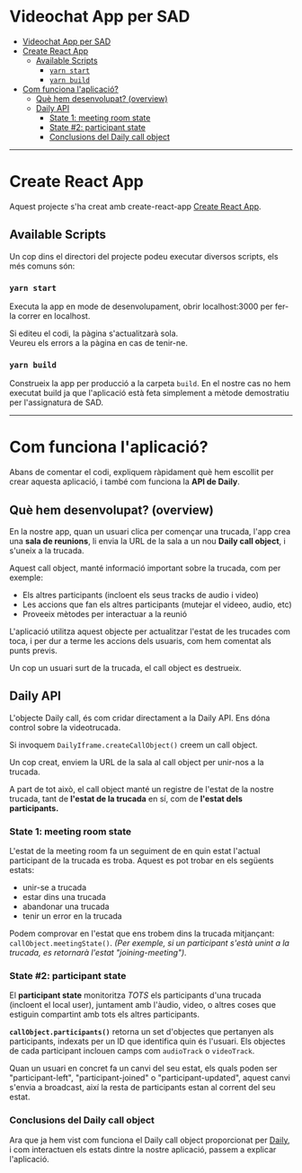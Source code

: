 # Videochat App per SAD

- [Videochat App per SAD](#videochat-app-per-sad)
- [Create React App](#create-react-app)
  - [Available Scripts](#available-scripts)
    - [`yarn start`](#yarn-start)
    - [`yarn build`](#yarn-build)
- [Com funciona l'aplicació?](#com-funciona-laplicació)
  - [Què hem desenvolupat? (overview)](#què-hem-desenvolupat-overview)
  - [Daily API](#daily-api)
    - [State 1: meeting room state](#state-1-meeting-room-state)
    - [State #2: participant state](#state-2-participant-state)
    - [Conclusions del Daily call object](#conclusions-del-daily-call-object)

---

# Create React App

Aquest projecte s'ha creat amb create-react-app [Create React App](https://github.com/facebook/create-react-app).

## Available Scripts

Un cop dins el directori del projecte podeu executar diversos scripts, els més comuns són:

### `yarn start`

Executa la app en mode de desenvolupament, obrir localhost:3000 per fer-la correr en localhost.

Si editeu el codi, la pàgina s'actualitzarà sola.\
Veureu els errors a la pàgina en cas de tenir-ne.



### `yarn build`

Construeix la app per producció a la carpeta `build`.
En el nostre cas no hem executat build ja que l'aplicació està feta simplement a mètode demostratiu per l'assignatura de SAD.

---

# Com funciona l'aplicació?

Abans de comentar el codi, expliquem ràpidament què hem escollit per crear aquesta aplicació, i també com funciona la **API de Daily**.

## Què hem desenvolupat? (overview)

En la nostre app, quan un usuari clica per començar una trucada, l'app crea una **sala de reunions**, li envia la URL de la sala a un nou **Daily call object**, i s'uneix a la trucada.

Aquest call object, manté informació important sobre la trucada, com per exemple:
- Els altres participants (incloent els seus tracks de audio i video)
- Les accions que fan els altres participants (mutejar el videeo, audio, etc)
- Proveeix mètodes per interactuar a la reunió

L'aplicació utilitza aquest objecte per actualitzar l'estat de les trucades com toca, i per dur a terme les accions dels usuaris, com hem comentat als punts previs.

Un cop un usuari surt de la trucada, el call object es destrueix.

## Daily API

L'objecte Daily call, és com cridar directament a la Daily API. Ens dóna control sobre la videotrucada.

Si invoquem `DailyIframe.createCallObject()` creem un call object.

Un cop creat, enviem la URL de la sala al call object per unir-nos a la trucada.

A part de tot això, el call object manté un registre de l'estat de la nostre trucada, tant de **l'estat de la trucada** en sí, com de **l'estat dels participants.**

### State 1: meeting room state

L'estat de la meeting room fa un seguiment de en quin estat l'actual participant de la trucada es troba.
Aquest es pot trobar en els següents estats:
- unir-se a trucada
- estar dins una trucada
- abandonar una trucada
- tenir un error en la trucada

Podem comprovar en l'estat que ens trobem dins la trucada mitjançant: `callObject.meetingState()`. *(Per exemple, si un participant s'està unint a la trucada, es retornarà l'estat "joining-meeting").*

### State #2: participant state

El **participant state** monitoritza *TOTS* els participants d'una trucada (incloent el local user), juntament amb l'àudio, video, o altres coses que estiguin compartint amb tots els altres participants.

**`callObject.participants()`** retorna un set d'objectes que pertanyen als participants, indexats per un ID que identifica quin és l'usuari.
Els objectes de cada participant inclouen camps com `audioTrack` o `videoTrack`.

Quan un usuari en concret fa un canvi del seu estat, els quals poden ser "participant-left", "participant-joined" o "participant-updated", aquest canvi s'envia a broadcast, així la resta de participants estan al corrent del seu estat.


### Conclusions del Daily call object

Ara que ja hem vist com funciona el Daily call object proporcionat per [Daily](https://docs.daily.co/docs), i com interactuen els estats dintre la nostre aplicació, passem a explicar l'aplicació.


